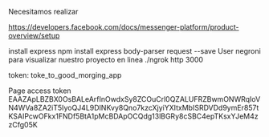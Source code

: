 Necesitamos realizar 

https://developers.facebook.com/docs/messenger-platform/product-overview/setup

install express
	 npm install express body-parser request --save
User negroni para visualizar nuestro proyecto en linea
	./ngrok http 3000

token:
	toke_to_good_morging_app

Page access token
EAAZApLBZBX0OsBALeArfInOwdxSy8ZCOuCrl0QZALUFRZBwmONWRqIoVN4WVa8ZA2iT5IyoQJ4L9DINKvy8Qno7kzcXjyiYXItxMbISRDVDd9ymEr857tKSAIPcwOFkx1FNDf5BtA1pMcBDApOCQdg13lBGRy8cSBC4epTKsxYJeM4zzCfg05K